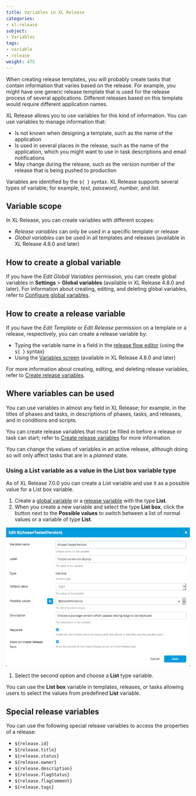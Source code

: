 ```yaml
---
title: Variables in XL Release
categories:
- xl-release
subject:
- Variables
tags:
- variable
- release
weight: 475
---
```


When creating release templates, you will probably create tasks that contain information that varies based on the release. For example, you might have one generic release template that is used for the release process of several applications. Different releases based on this template would require different application names.

XL Release allows you to use variables for this kind of information. You can use variables to manage information that:

* Is not known when designing a template, such as the name of the application
* Is used in several places in the release, such as the name of the application, which you might want to use in task descriptions and email notifications
* May change during the release, such as the version number of the release that is being pushed to production

Variables are identified by the `${ }` syntax. XL Release supports several types of variable; for example, *text*, *password*, *number*, and *list*.

## Variable scope

In XL Release, you can create variables with different scopes:

* *Release variables* can only be used in a specific template or release
* *Global variables* can be used in all templates and releases (available in XL Release 4.8.0 and later)

## How to create a global variable

If you have the *Edit Global Variables* permission, you can create global variables in **Settings** > **Global variables** (available in XL Release 4.8.0 and later). For information about creating, editing, and deleting global variables, refer to [Configure global variables](/xl-release/how-to/configure-global-variables.html).

## How to create a release variable

If you have the *Edit Template* or *Edit Release* permission on a template or a release, respectively, you can create a release variable by:

* Typing the variable name in a field in the [release flow editor](/xl-release/how-to/using-the-release-flow-editor.html) (using the `${ }` syntax)
* Using the [Variables screen](/xl-release/how-to/create-release-variables.html) (available in XL Release 4.8.0 and later)

For more information about creating, editing, and deleting release variables, refer to [Create release variables](/xl-release/how-to/create-release-variables.html).

## Where variables can be used

You can use variables in almost any field in XL Release; for example, in the titles of phases and tasks, in descriptions of phases, tasks, and releases, and in conditions and scripts.

You can create release variables that must be filled in before a release or task can start; refer to [Create release variables](/xl-release/how-to/create-release-variables.html#how-required-variables-work) for more information.

You can change the values of variables in an active release, although doing so will only affect tasks that are in a *planned* state.

### Using a List variable as a value in the List box variable type

As of XL Release 7.0.0 you can create a List variable and use it as a possible value for a List box variable.

1. Create a [global variable](/xl-release/how-to/create-release-variables.html#create-a-global-variable) or a [release variable](/xl-release/how-to/create-release-variables.html#create-a-release-variable-on-the-variables-screen) with the type **List**.
1. When you create a new variable and select the type **List box**, click the button next to the **Possible values** to switch between a list of normal values or a variable of type **List**.

![List box variable](../images/variable-list-box.png)

1. Select the second option and choose a **List** type variable.

You can use the **List box** variable in templates, releases, or tasks allowing users to select the values from predefined **List** variable.

## Special release variables

You can use the following special release variables to access the properties of a release:

* `${release.id}`
* `${release.title}`
* `${release.status}`
* `${release.owner}`
* `${release.description}`
* `${release.flagStatus}`
* `${release.flagComment}`
* `${release.tags}`
